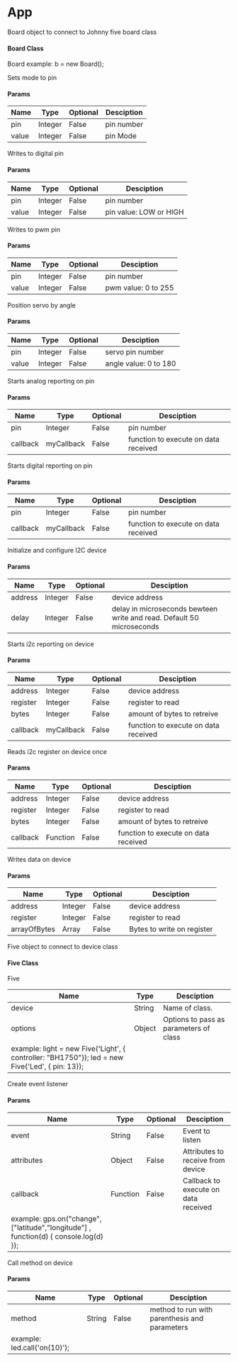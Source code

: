 # App

Board object to connect to Johnny five board class

#### Board Class

Board example: b = new Board();

Sets mode to pin

#### Params

| Name | Type | Optional | Desciption |
| ---- | ---- | -------- | ---------- |
| pin | Integer | False | pin number |
| value | Integer | False | pin Mode |

Writes to digital pin

#### Params

| Name | Type | Optional | Desciption |
| ---- | ---- | -------- | ---------- |
| pin | Integer | False | pin number |
| value | Integer | False | pin value: LOW or HIGH |

Writes to pwm  pin

#### Params

| Name | Type | Optional | Desciption |
| ---- | ---- | -------- | ---------- |
| pin | Integer | False | pin number |
| value | Integer | False | pwm value: 0 to 255 |

Position servo by angle

#### Params

| Name | Type | Optional | Desciption |
| ---- | ---- | -------- | ---------- |
| pin | Integer | False | servo pin number |
| value | Integer | False | angle value: 0 to 180 |

Starts analog reporting on pin

#### Params

| Name | Type | Optional | Desciption |
| ---- | ---- | -------- | ---------- |
| pin | Integer | False | pin number |
| callback | myCallback | False | function to execute on data received |

Starts digital reporting on pin

#### Params

| Name | Type | Optional | Desciption |
| ---- | ---- | -------- | ---------- |
| pin | Integer | False | pin number |
| callback | myCallback | False | function to execute on data received |

Initialize and configure I2C device

#### Params

| Name | Type | Optional | Desciption |
| ---- | ---- | -------- | ---------- |
| address | Integer | False | device address |
| delay | Integer | False | delay in microseconds bewteen write and read. Default 50 microseconds |

Starts i2c reporting on device

#### Params

| Name | Type | Optional | Desciption |
| ---- | ---- | -------- | ---------- |
| address | Integer | False | device address |
| register | Integer | False | register to read |
| bytes | Integer | False | amount of bytes to retreive |
| callback | myCallback | False | function to execute on data received |

Reads i2c register on device once

#### Params

| Name | Type | Optional | Desciption |
| ---- | ---- | -------- | ---------- |
| address | Integer | False | device address |
| register | Integer | False | register to read |
| bytes | Integer | False | amount of bytes to retreive |
| callback | Function | False | function to execute on data received |

Writes data on device

#### Params

| Name | Type | Optional | Desciption |
| ---- | ---- | -------- | ---------- |
| address | Integer | False | device address |
| register | Integer | False | register to read |
| arrayOfBytes | Array | False | Bytes to write on register |

Five object to connect to device class

#### Five Class

Five

| Name | Type | Desciption |
| ---- | ---- | ---------- |
| device | String | Name of class. |
| options | Object | Options to pass as parameters of class 
 example: light = new Five('Light', { controller: "BH1750"}); led = new Five('Led', { pin: 13}); |

Create event listener

#### Params

| Name | Type | Optional | Desciption |
| ---- | ---- | -------- | ---------- |
| event | String | False | Event to listen |
| attributes | Object | False | Attributes to receive from device |
| callback | Function | False | Callback to execute on data received 
 example: gps.on("change", ["latitude","longitude"] , function(d) { console.log(d) }); |

Call method on device

#### Params

| Name | Type | Optional | Desciption |
| ---- | ---- | -------- | ---------- |
| method | String | False | method to run with parenthesis and parameters 
 example: led.call('on(10)'); |
